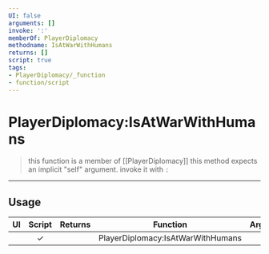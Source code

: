 ```yaml
---
UI: false
arguments: []
invoke: ':'
memberOf: PlayerDiplomacy
methodname: IsAtWarWithHumans
returns: []
script: true
tags:
- PlayerDiplomacy/_function
- function/script
---
```

# PlayerDiplomacy:IsAtWarWithHumans
> this function is a member of [[PlayerDiplomacy]]
> this method expects an implicit "self" argument. invoke it with `:`
-----
## Usage
|  UI | Script | Returns | Function | Arguments |
|:---:|:------:|-------:|:--------:|:---------|
| |✓||PlayerDiplomacy:IsAtWarWithHumans||

